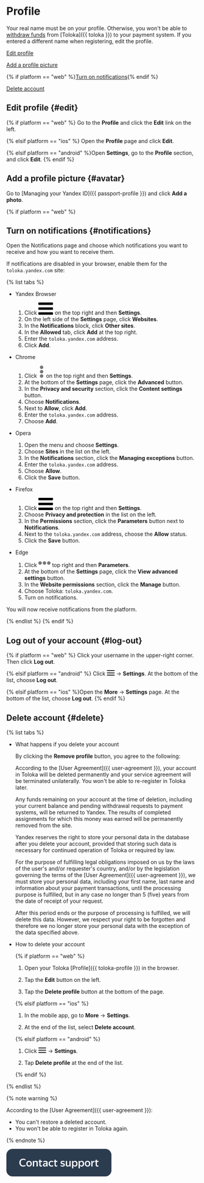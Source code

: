 # Profile

Your real name must be on your profile. Otherwise, you won't be able to [withdraw funds](pay/about.md) from [Toloka]({{ toloka }}) to your payment system. If you entered a different name when registering, edit the profile.

[Edit profile](#edit)

[Add a profile picture](#avatar)

{% if platform == "web" %}[Turn on notifications](#notifications){% endif %}

[Delete account](#delete)

## Edit profile {#edit}

{% if platform == "web" %}
Go to the **Profile** and click the **Edit** link on the left.

{% elsif platform == "ios" %}
Open the **Profile** page and click **Edit**.

{% elsif platform == "android" %}Open **Settings**, go to the **Profile** section, and click **Edit**.
{% endif %}

## Add a profile picture {#avatar}

Go to [Managing your Yandex ID]({{ passport-profile }}) and click **Add a photo**.

{% if platform == "web" %}
## Turn on notifications {#notifications}

Open the Notifications page and choose which notifications you want to receive and how you want to receive them.

If notifications are disabled in your browser, enable them for the `toloka.yandex.com` site:

{% list tabs %}

- Yandex Browser

    1. Click ![](../_assets/menu.svg) on the top right and then **Settings**.
    1. On the left side of the **Settings** page, click **Websites**.
    1. In the **Notifications** block, click **Other sites**.
    1. In the **Allowed** tab, click **Add** at the top right.
    1. Enter the `toloka.yandex.com` address.
    1. Click **Add**.

- Chrome

    1. Click ![](../_assets/dots_vertical.svg) on the top right and then **Settings**.
    1. At the bottom of the **Settings** page, click the **Advanced** button.
    1. In the **Privacy and security** section, click the **Content settings** button.
    1. Choose **Notifications**.
    1. Next to **Allow**, click **Add**.
    1. Enter the `toloka.yandex.com` address.
    1. Choose **Add**.

- Opera

    1. Open the menu and choose **Settings**.
    1. Choose **Sites** in the list on the left.
    1. In the **Notifications** section, click the **Managing exceptions** button.
    1. Enter the `toloka.yandex.com` address.
    1. Choose **Allow**.
    1. Click the **Save** button.

- Firefox

    1. Click ![](../_assets/menu.svg) on the top right and then **Settings**.
    1. Choose **Privacy and protection** in the list on the left.
    1. In the **Permissions** section, click the **Parameters** button next to **Notifications**.
    1. Next to the `toloka.yandex.com` address, choose the **Allow** status.
    1. Click the **Save** button.

- Edge

    1. Click ![](../_assets/dots_horizontal.svg) top right and then **Parameters**.
    1. At the bottom of the **Settings** page, click the **View advanced settings** button.
    1. In the **Website permissions** section, click the **Manage** button.
    1. Choose Toloka: `toloka.yandex.com`.
    1. Turn on notifications.

You will now receive notifications from the platform.

{% endlist %}
{% endif %}

## Log out of your account {#log-out}

{% if platform == "web" %}
Click your username in the upper-right corner. Then click **Log out**.

{% elsif platform == "android" %}
Click ![](../_assets/menu.png) → **Settings**. At the bottom of the list, choose **Log out**.

{% elsif platform == "ios" %}Open the **More** → **Settings** page. At the bottom of the list, choose **Log out**.
{% endif %}

## Delete account {#delete}

{% list tabs %}

- What happens if you delete your account

    By clicking the **Remove profile** button, you agree to the following:

    According to the [User Agreement]({{ user-agreement }}), your account in Toloka will be deleted permanently and your service agreement will be terminated unilaterally. You won't be able to re-register in Toloka later.

    Any funds remaining on your account at the time of deletion, including your current balance and pending withdrawal requests to payment systems, will be returned to Yandex. The results of completed assignments for which this money was earned will be permanently removed from the site.

    Yandex reserves the right to store your personal data in the database after you delete your account, provided that storing such data is necessary for continued operation of Toloka or required by law.

    For the purpose of fulfilling legal obligations imposed on us by the laws of the user's and/or requester's country, and/or by the legislation governing the terms of the [User Agreement]({{ user-agreement }}), we must store your personal data, including your first name, last name and information about your payment transactions, until the processing purpose is fulfilled, but in any case no longer than 5 (five) years from the date of receipt of your request.

    After this period ends or the purpose of processing is fulfilled, we will delete this data. However, we respect your right to be forgotten and therefore we no longer store your personal data with the exception of the data specified above.

- How to delete your account

    {% if platform == "web" %}

    1. Open your Toloka [Profile]({{ toloka-profile }}) in the browser.

    1. Tap the **Edit** button on the left.
    
    1. Tap the **Delete profile** button at the bottom of the page.

    {% elsif platform == "ios" %}

    1. In the mobile app, go to **More** → **Settings**.
    
    1. At the end of the list, select **Delete account**.

    {% elsif platform == "android" %}
    
    1. Click ![](../_assets/menu.png) → **Settings**.
    
    1. Tap **Delete profile** at the end of the list.

    {% endif %}

{% endlist %}

{% note warning %}

According to the [User Agreement]({{ user-agreement }}):
- You can't restore a deleted account.
- You won't be able to register in Toloka again.

{% endnote %}

[![](../_assets/buttons/contact-support.svg)](troubleshooting/troubleshooting.md#not_working_properly)
